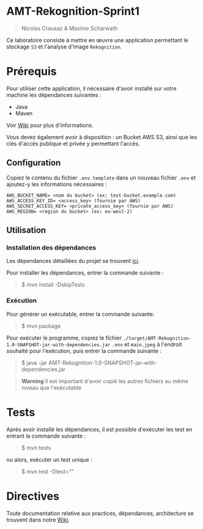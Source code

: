 # AMT-Rekognition-Sprint1

> Nicolas Crausaz & Maxime Scharwath

Ce laboratoire consiste à mettre en œuvre une application permettant le stockage `S3` et l'analyse d'image `Rekognition`.


# Prérequis

Pour utiliser cette application, il nécessaire d'avoir installé sur votre machine les dépendances suivantes :

- Java
- Maven

Voir [Wiki](https://github.com/AMT-TEAM10/AMT-Rekognition/wiki/D%C3%A9pendances) pour plus d'informations.

Vous devez également avoir à disposition : un Bucket AWS S3, ainsi que les clés d'accès publique et privée y permettant l'accès.

## Configuration

Copiez le contenu du fichier `.env.template` dans un nouveau fichier `.env` et ajoutez-y les informations nécessaires :

```
AWS_BUCKET_NAME= <nom du bucket> (ex: test-bucket.example.com)
AWS_ACCESS_KEY_ID= <access_key> (fournie par AWS)
AWS_SECRET_ACCESS_KEY= <private_access_key> (fournie par AWS)
AWS_REGION= <region du bucket> (ex: eu-west-2)
```

## Utilisation

### Installation des dépendances

Les dépendances détaillées du projet se trouvent [ici](https://github.com/AMT-TEAM10/AMT-Rekognition/wiki/D%C3%A9pendances).

Pour installer les dépendances, entrer la commande suivante :
> $ mvn install -DskipTests

### Exécution

Pour générer un exécutable, entrer la commande suivante:

> $  mvn package

Pour exécuter le programme, copiez le fichier `./target/AMT-Rekognition-1.0-SNAPSHOT-jar-with-dependencies.jar`
`.env` et `main.jpeg` à l'endroit souhaité pour l'exécution, puis entrer la commande suivante :

> $ java -jar AMT-Rekognition-1.0-SNAPSHOT-jar-with-dependencies.jar

> **Warning**
> Il est important d'avoir copié les autres fichiers au même niveau que l'exécutable

# Tests

Après avoir installé les dépendances, il est possible d'exécuter les test en entrant la commande suivante :
> $ mvn tests

ou alors, exécuter un test unique :

> $ mvn test -Dtest="<testName>"

# Directives

Toute documentation relative aux practices, dépendances, architecture se trouvent dans notre [Wiki](https://github.com/AMT-TEAM10/AMT-Rekognition/wiki).

